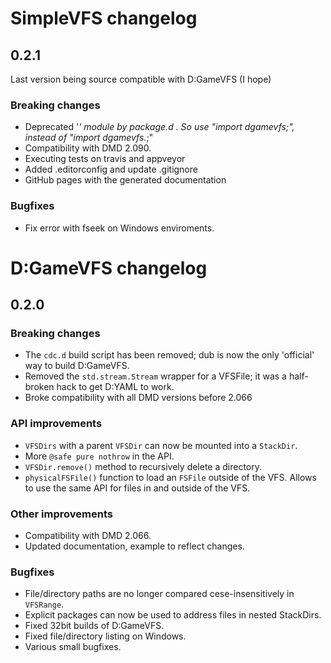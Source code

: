 # SimpleVFS changelog

## 0.2.1

Last version being source compatible with D:GameVFS (I hope)

### Breaking changes

- Deprecated '_' module by package.d . So use "import dgamevfs;", instead of "import dgamevfs._;"
- Compatibility with DMD 2.090.
- Executing tests on travis and appveyor
- Added .editorconfig and update .gitignore
- GitHub pages with the generated documentation

### Bugfixes

- Fix error with fseek on Windows enviroments.

# D:GameVFS changelog

## 0.2.0

### Breaking changes

- The ``cdc.d`` build script has been removed; dub is now the only 'official'
  way to build D:GameVFS.
- Removed the ``std.stream.Stream`` wrapper for a VFSFile; it was a half-broken hack to 
  get D:YAML to work.
- Broke compatibility with all DMD versions before 2.066

### API improvements

- ``VFSDirs`` with a parent ``VFSDir`` can now be mounted into a ``StackDir``.
- More ``@safe pure nothrow`` in the API.
- ``VFSDir.remove()`` method to recursively delete a directory.
- ``physicalFSFile()`` function to load an ``FSFile`` outside of the VFS. Allows to use 
  the same API for files in and outside of the VFS.

### Other improvements

- Compatibility with DMD 2.066.
- Updated documentation, example to reflect changes.

### Bugfixes

- File/directory paths are no longer compared cese-insensitively in ``VFSRange``.
- Explicit packages can now be used to address files in nested StackDirs.
- Fixed 32bit builds of D:GameVFS.
- Fixed file/directory listing on Windows.
- Various small bugfixes.
